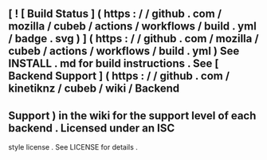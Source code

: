 [
!
[
Build
Status
]
(
https
:
/
/
github
.
com
/
mozilla
/
cubeb
/
actions
/
workflows
/
build
.
yml
/
badge
.
svg
)
]
(
https
:
/
/
github
.
com
/
mozilla
/
cubeb
/
actions
/
workflows
/
build
.
yml
)
See
INSTALL
.
md
for
build
instructions
.
See
[
Backend
Support
]
(
https
:
/
/
github
.
com
/
kinetiknz
/
cubeb
/
wiki
/
Backend
-
Support
)
in
the
wiki
for
the
support
level
of
each
backend
.
Licensed
under
an
ISC
-
style
license
.
See
LICENSE
for
details
.
